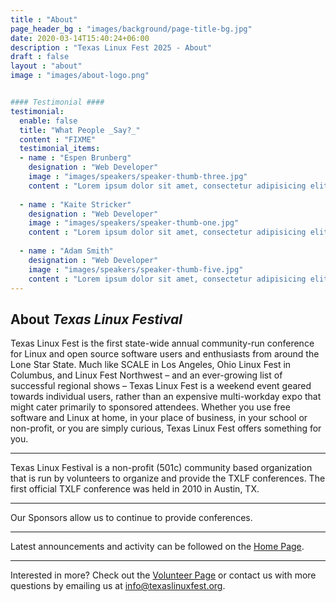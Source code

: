 ```yaml
---
title : "About"
page_header_bg : "images/background/page-title-bg.jpg"
date: 2020-03-14T15:40:24+06:00
description : "Texas Linux Fest 2025 - About"
draft : false
layout : "about"
image : "images/about-logo.png"


#### Testimonial ####
testimonial:
  enable: false
  title: "What People _Say?_"
  content : "FIXME"
  testimonial_items:
  - name : "Espen Brunberg"
    designation : "Web Developer"
    image : "images/speakers/speaker-thumb-three.jpg"
    content : "Lorem ipsum dolor sit amet, consectetur adipisicing elit. Reiciendis voluptate modi sunt placeat in vel illo dolorem, atque maxime voluptates optio fugit iure cum ipsa quo quaerat! Veritatis, modi. Laudantium provident deleniti earum voluptas delectus, labore dolor dolorem amet expedita."
    
  - name : "Kaite Stricker"
    designation : "Web Developer"
    image : "images/speakers/speaker-thumb-one.jpg"
    content : "Lorem ipsum dolor sit amet, consectetur adipisicing elit. Reiciendis voluptate modi sunt placeat in vel illo dolorem, atque maxime voluptates optio fugit iure cum ipsa quo quaerat! Veritatis, modi. Laudantium provident deleniti earum voluptas delectus, labore dolor dolorem amet expedita."
    
  - name : "Adam Smith"
    designation : "Web Developer"
    image : "images/speakers/speaker-thumb-five.jpg"
    content : "Lorem ipsum dolor sit amet, consectetur adipisicing elit. Reiciendis voluptate modi sunt placeat in vel illo dolorem, atque maxime voluptates optio fugit iure cum ipsa quo quaerat! Veritatis, modi. Laudantium provident deleniti earum voluptas delectus, labore dolor dolorem amet expedita."
---
```


## About _Texas Linux Festival_

Texas Linux Fest is the first state-wide annual community-run conference for Linux and open source software users and enthusiasts from around the Lone Star State. Much like SCALE in Los Angeles, Ohio Linux Fest in Columbus, and Linux Fest Northwest – and an ever-growing list of successful regional shows – Texas Linux Fest is a weekend event geared towards individual users, rather than an expensive multi-workday expo that might cater primarily to sponsored attendees. Whether you use free software and Linux at home, in your place of business, in your school or non-profit, or you are simply curious, Texas Linux Fest offers something for you.

---

Texas Linux Festival is a non-profit (501c) community based organization that is run by volunteers to organize and provide the TXLF conferences. The first official TXLF conference was held in 2010 in Austin, TX.

---

Our Sponsors allow us to continue to provide conferences.

---

Latest announcements and activity can be followed on the [Home Page](/).

----

Interested in more? Check out the [Volunteer Page](/volunteer) or contact us with more questions by emailing us at info@texaslinuxfest.org.
